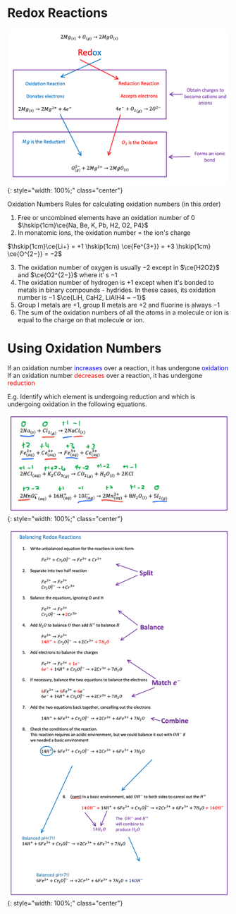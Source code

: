# Redox Reactions

![!2.1](2.1.png){: style="width: 100%;" class="center"}

Oxidation Numbers
Rules for calculating oxidation numbers (in this order)

1. Free or uncombined elements have an oxidation number of 0
$\hskip{1cm}\ce{Na, Be, K, Pb, H2, O2, P4}$
2. In monatomic ions, the oxidation number = the ion's charge

$\hskip{1cm}\ce{Li+} = +1 \hskip{1cm} \ce{Fe^{3+}} = +3 \hskip{1cm} \ce{O^{2−}} = −2$

3. The oxidation number of oxygen is usually $-2$ except in $\ce{H2O2}$  and $\ce{O2^{2−}}$ where it′ s $-1$ 
4. The oxidation number of hydrogen is $+1$ except when it's bonded to metals in binary compounds - hydrides. In these cases, its oxidation number is $-1$
$\ce{LiH, CaH2, LiAlH4 = −1}$
5. Group I metals are $+1$, group II metals are $+2$ and fluorine is always $-1$
6. The sum of the oxidation numbers of all the atoms in a molecule or ion is equal to the charge on that molecule or ion.



# Using Oxidation Numbers

If an oxidation number <span style="color:blue">increases</span> over a reaction, it has undergone <span style="color:blue">oxidation</span>
If an oxidation number <span style="color:red">decreases</span> over a reaction, it has undergone <span style="color:red">reduction</span>

E.g. Identify which element is undergoing reduction and which is undergoing oxidation in the following equations.

![!2.2](2.2.png){: style="width: 100%;" class="center"}

![!2.3](2.3.png){: style="width: 100%;" class="center"}